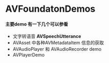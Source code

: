 # AVFoundatonDemos

#### 主要demo 有一下几个可以参看

- 文字转语音 **AVSpeechUtterance**
- AVAsset 中各种AVMetadataItem 信息的获取
- AVAudioPlayer 和 AVAudioRecorder demo
- AVPlayerDemo
